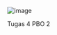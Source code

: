 ![image](https://github.com/user-attachments/assets/6516c36a-4283-44bc-b540-958af0e09834)

Tugas 4 PBO 2

